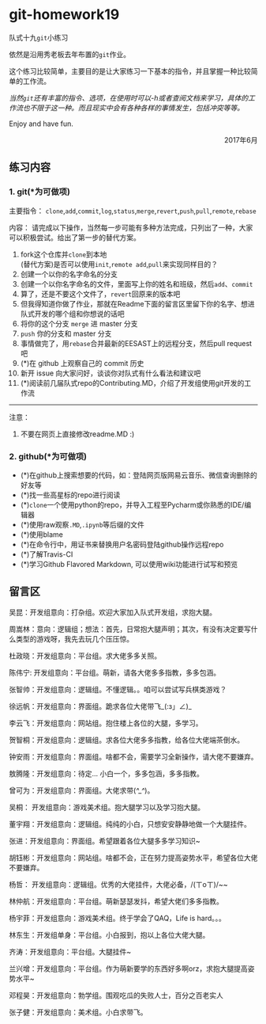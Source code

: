 # git-homework19
队式十九`git`小练习

依然是沿用秀老板去年布置的`git`作业。

这个练习比较简单，主要目的是让大家练习一下基本的指令，并且掌握一种比较简单的工作流。

*当然`git`还有丰富的指令、选项，在使用时可以-h或者查阅文档来学习，具体的工作流也不限于这一种。而且现实中会有各种各样的事情发生，包括冲突等等。*

Enjoy and have fun.
<div align = "right">2017年6月</div>

## 练习内容

### 1. git(*为可做项)

主要指令：
`clone`,`add`,`commit`,`log`,`status`,`merge`,`revert`,`push`,`pull`,`remote`,`rebase`

内容：
请完成以下操作，当然每一步可能有多种方法完成，只列出了一种，大家可以积极尝试。给出了第一步的替代方案。
1. fork这个仓库并`clone`到本地  
(替代方案)是否可以使用`init`,`remote add`,`pull`来实现同样目的？
2. 创建一个以你的名字命名的分支
3. 创建一个以你名字命名的文件，里面写上你的姓名和班级，然后`add`、`commit`
4. 算了，还是不要这个文件了，`revert`回原来的版本吧
5. 但我得知道你做了作业，那就在Readme下面的留言区里留下你的名字、想进队式开发的哪个组和你想说的话吧
6. 将你的这个分支 `merge` 进 master 分支
7. `push` 你的分支和 master 分支
8. 事情做完了，用`rebase`合并最新的EESAST上的远程分支，然后pull request吧
9. (*)在 github 上观察自己的 commit 历史
10. 新开 issue 向大家问好，谈谈你对队式有什么看法和建议吧
11. (*)阅读前几届队式repo的Contributing.MD，介绍了开发组使用git开发的工作流

---
注意：
1. 不要在网页上直接修改readme.MD :)

### 2. github(*为可做项)

- (*)在github上搜索想要的代码，如：登陆网页版网易云音乐、微信查询删除的好友等
- (*)找一些高星标的repo进行阅读
- (*)`clone`一个使用python的repo，并导入工程至Pycharm或你熟悉的IDE/编辑器
- (*)使用raw观察`.MD`,`.ipynb`等后缀的文件
- (*)使用blame
- (*)在命令行中，用证书来替换用户名密码登陆github操作远程repo
- (*)了解Travis-CI
- (*)学习Github Flavored Markdown, 可以使用wiki功能进行试写和预览


## 留言区
吴昆：开发组意向：打杂组。欢迎大家加入队式开发组，求抱大腿。

周嵩林：意向：逻辑组；想法：首先，日常抱大腿声明；其次，有没有决定要写什么类型的游戏呀，我先去玩几个压压惊。

杜政晓：开发组意向：平台组。求大佬多多关照。

陈伟宁: 开发组意向：平台组。萌新，请各大佬多多指教，多多包涵。

张智帅：开发组意向：逻辑组。不懂逻辑。。咱可以尝试写兵棋类游戏？

徐远帆：开发组意向：界面组。跪求各位大佬带飞_(:з」∠)_

李云飞：开发组意向：网站组。抱住楼上各位的大腿，多学习。

贺智桐：开发组意向：逻辑组。求各位大佬多多指教，给各位大佬端茶倒水。

钟安雨：开发组意向：界面组。啥都不会，需要学习全新操作，请大佬不要嫌弃。

敖腾隆：开发组意向：待定... 小白一个，多多包涵，多多指教。

曾可为：开发组意向：界面组。大佬求带(*^_^*)。

吴桐：  开发组意向：游戏美术组。抱大腿学习以及学习抱大腿。

董宇翔：开发组意向：逻辑组。纯纯的小白，只想安安静静地做一个大腿挂件。

张进：开发组意向：界面组。希望跟着各位大腿多多学习知识~

胡钰彬：开发组意向：网站组。啥都不会，正在努力提高姿势水平，希望各位大佬不要嫌弃。

杨哲：  开发组意向：逻辑组。优秀的大佬挂件，大佬必备，/(ㄒoㄒ)/~~

林仲航：开发组意向：平台组。萌新瑟瑟发抖，希望大佬们多多指教。

杨宇菲：开发组意向：游戏美术组。终于学会了QAQ，Life is hard。。。

林东生：开发组单身：平台组。小白报到，抱以上各位大佬大腿。

齐涛：开发组意向：平台组。大腿挂件~

兰兴增：开发组意向：平台组。作为萌新要学的东西好多啊orz，求抱大腿提高姿势水平~

邓程昊：开发组意向：勃学组。围观吃瓜的失败人士，百分之百老实人

张子健：开发组意向：美术组。小白求带飞。
